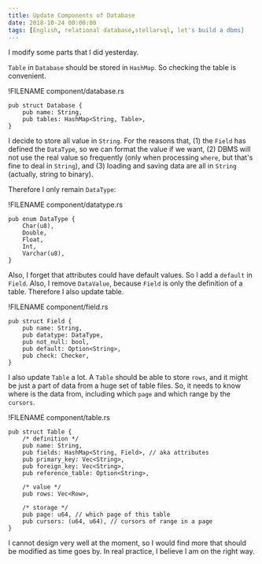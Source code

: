 ```yaml
---
title: Update Components of Database
date: 2018-10-24 00:00:00
tags: [English, relational database,stellarsql, let's build a dbms]
---
```



I modify some parts that I did yesterday.

`Table` in `Database` should be stored in `HashMap`. So checking the table is convenient.

!FILENAME component/database.rs

```
pub struct Database {
    pub name: String,
    pub tables: HashMap<String, Table>,
}
```

I decide to store all value in `String`. For the reasons that, (1) the `Field` has defined the `DataType`, so we can format the value if we want, (2) DBMS will not use the real value so frequently (only when processing `where`, but that's fine to deal in `String`), and (3) loading and saving data are all in `String` (actually, string to binary).

Therefore I only remain `DataType`:

!FILENAME component/datatype.rs

```
pub enum DataType {
    Char(u8),
    Double,
    Float,
    Int,
    Varchar(u8),
}
```

Also, I forget that attributes could have default values. So I add a `default` in `Field`. Also, I remove `DataValue`, because `Field` is only the definition of a table. Therefore I also update table.

!FILENAME component/field.rs

```
pub struct Field {
    pub name: String,
    pub datatype: DataType,
    pub not_null: bool,
    pub default: Option<String>,
    pub check: Checker,
}
```

I also update `Table` a lot. A `Table` should be able to store `rows`, and it might be just a part of data from a huge set of table files. So, it needs to know where is the data from, including which `page` and which range by the `cursors`.

!FILENAME component/table.rs

```
pub struct Table {
    /* definition */
    pub name: String,
    pub fields: HashMap<String, Field>, // aka attributes
    pub primary_key: Vec<String>,
    pub foreign_key: Vec<String>,
    pub reference_table: Option<String>,

    /* value */
    pub rows: Vec<Row>,

    /* storage */
    pub page: u64, // which page of this table
    pub cursors: (u64, u64), // cursors of range in a page
}
```

I cannot design very well at the moment, so I would find more that should be modified as time goes by. In real practice, I believe I am on the right way.